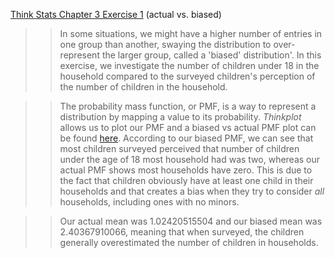[Think Stats Chapter 3 Exercise 1](http://greenteapress.com/thinkstats2/html/thinkstats2004.html#toc31) (actual vs. biased)

>> In some situations, we might have a higher number of entries in one group than another, swaying the distribution to over-represent the larger group, called a 'biased' distribution'. In this exercise, we investigate the number of children under 18 in the household compared to the surveyed children's perception of the number of children in the household.

>> The probability mass function, or PMF, is a way to represent a distribution by mapping a value to its probability. *Thinkplot* allows us to plot our PMF and a biased vs actual PMF plot can be found [here](https://github.com/sjesupaul/dsp/blob/master/statistics/3-1-actual_biased.png). According to our biased PMF, we can see that most children surveyed perceived that  number of children under the age of 18 most household had was two, whereas our actual PMF shows most households have zero. This is due to the fact that children obviously have at least one child in their households and that creates a bias when they try to consider *all* households, including ones with no minors.

>> Our actual mean was 1.02420515504 and our biased mean was 2.40367910066, meaning that when surveyed, the children generally overestimated the number of children in households.
